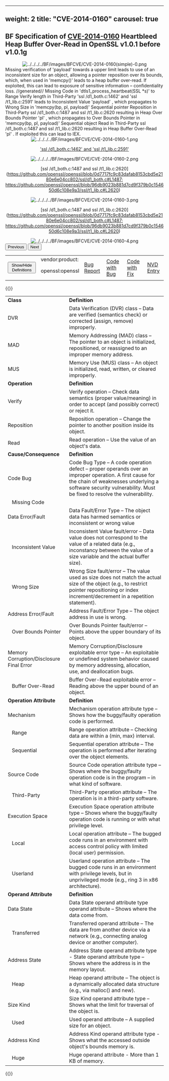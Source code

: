 
---
weight: 2
title: "CVE-2014-0160"
carousel: true
---

## BF Specification of [CVE-2014-0160](https://cve.mitre.org/cgi-bin/cvename.cgi?name=CVE-2014-0160) Heartbleed Heap Buffer Over-Read in OpenSSL v1.0.1 before v1.0.1g

<div>
<div class="row">
<div class="col-5">
<div>
<div style="text-align:center">
<img src="../../../../BF/images/BFCVE/CVE-2014-0160(simple)-0.png" alt="../../../../BF/images/BFCVE/CVE-2014-0160(simple)-0.png"/> 
		</div>
</div>

</div>
<div class="col">
<div class="row">
<div >
Missing verification of 'payload'  towards a upper limit leads to use of an inconsistent size for an object, allowing a pointer reposition over its bounds, which, when used in 'memcpy()' leads to  a heap buffer over-read. If exploited, this can lead to exposure of sensitive information – confidentiality loss.  //generated// Missing Code in 'dtls1_process_heartbeat(SSL *s)' to Range Verify length in Third-Party 'ssl /d1_both.c:1462' and  'ssl /t1_lib.c:2591' leads to Inconsistent Value 'payload'  , which propagates to Wrong Size in 'memcpy(bp, pl, payload)' Sequential pointer  Reposition in Third-Party ssl /d1_both.c:1487 and ssl /t1_lib.c:2620 resulting in  Heap Over Bounds Pointer 'pl'  , which propagates to Over Bounds Pointer in 'memcpy(bp, pl, payload)' Sequential object  Read in Third-Party ssl /d1_both.c:1487 and ssl /t1_lib.c:2620 resulting in  Heap Buffer Over-Read 'pl'  . If exploited this can lead to IEX.
</div>
</div>

<div class ="row">
<div>
<div id="carouselControls" class="carousel slide" data-interval="false" data-wrap="false">
<div class="carousel-inner">

<div class="carousel-item active" style="text-align:center">
				
<img src="../../../../BF/images/BFCVE/CVE-2014-0160-1.png" alt="../../../../BF/images/BFCVE/CVE-2014-0160-1.png"/> 
<td>

['ssl /d1_both.c:1462' and  'ssl /t1_lib.c:2591'](https://github.com/openssl/openssl/commit/96db9023b881d7cd9f379b0c154650d6c108e9a3#diff-6f954bc636343f76cc5f584e115159c89222b1b611fa0cac1059424e481b05b9L1463-L1465)
</td>
		
</div>
			
<div class="carousel-item" style="text-align:center">
				
<img src="../../../../BF/images/BFCVE/CVE-2014-0160-2.png" alt="../../../../BF/images/BFCVE/CVE-2014-0160-2.png"/> 
<td>

[ssl /d1_both.c:1487 and ssl /t1_lib.c:2620](https://github.com/openssl/openssl/blob/0d7717fc9c83dafab8153cbd5e2180e6e04cc802/ssl/d1_both.c#L1487; https://github.com/openssl/openssl/blob/96db9023b881d7cd9f379b0c154650d6c108e9a3/ssl/t1_lib.c#L2620)
</td>
		
</div>
			
<div class="carousel-item" style="text-align:center">
				
<img src="../../../../BF/images/BFCVE/CVE-2014-0160-3.png" alt="../../../../BF/images/BFCVE/CVE-2014-0160-3.png"/> 
<td>

[ssl /d1_both.c:1487 and ssl /t1_lib.c:2620](https://github.com/openssl/openssl/blob/0d7717fc9c83dafab8153cbd5e2180e6e04cc802/ssl/d1_both.c#L1487; https://github.com/openssl/openssl/blob/96db9023b881d7cd9f379b0c154650d6c108e9a3/ssl/t1_lib.c#L2620)
</td>
		
</div>
			
<div class="carousel-item" style="text-align:center">
				
<img src="../../../../BF/images/BFCVE/CVE-2014-0160-4.png" alt="../../../../BF/images/BFCVE/CVE-2014-0160-4.png"/> 
</div>
			
</div>
<button class="carousel-control-prev" type="button" data-bs-target="#carouselControls" data-bs-slide="prev">
<span class="carousel-control-prev-icon" aria-hidden="true"></span>
<span class="visually-hidden">Previous</span>
</button>
<button class="carousel-control-next" type="button" data-bs-target="#carouselControls" data-bs-slide="next">
<span class="carousel-control-next-icon" aria-hidden="true"></span>
<span class="visually-hidden">Next</span>
</button>
</div>
</div>
</div>
</div>
</div>
</div>

<table>
<tr>
<td>
<button class="btn btn-secondary" type="button" data-bs-toggle="collapse" data-bs-target="#collapseTable" aria-expanded="false" aria-controls="collapseTable">Show/Hide Definitions</button>
</td>

<td>vendor:product:

openssl:openssl</td><td>
[Bug Report](https://www.seancassidy.me/diagnosis-of-the-openssl-heartbleed-bug.html)</td><td>
[Code with Bug](https://git.openssl.org/?p=openssl.git;a=blob;f=ssl/d1_both.c;h=0a84f957118afa9804451add380eca4719a9765e;hb=4817504d069b4c5082161b02a22116ad75f822b1)</td><td>
[Code with Fix](https://github.com/openssl/openssl/commit/96db9023b881d7cd9f379b0c154650d6c108e9a3)</td><td>
[NVD Entry](https://nvd.nist.gov/vuln/detail/CVE-2014-0160)</td>
</tr>
</table>

{{<rawhtml>}}
<div class="collapse" id="collapseTable">
<table>
		<tr>
		<td>
				<strong>Class</strong>
			</td>
	<td>
				<strong>Definition</strong>
			</td>
	</tr>
	<tr>
		<td>DVR</td>
	<td>Data Verification (DVR) class – Data are verified (semantics check) or corrected (assign, remove) improperly.</td>
	</tr>
	<tr>
		<td>MAD</td>
	<td>Memory Addressing (MAD) class – The pointer to an object is initialized, repositioned, or reassigned to an improper memory address.</td>
	</tr>
	<tr>
		<td>MUS</td>
	<td>Memory Use (MUS) class – An object is initialized, read, written, or cleared improperly.</td>
	</tr>
	<tr>
		<td>
				<strong>Operation</strong>
			</td>
	<td>
				<strong>Definition</strong>
			</td>
	</tr>
	<tr>
		<td>Verify</td>
	<td>Verify operation – Check data semantics (proper value/meaning) in order to accept (and possibly correct) or reject it.</td>
	</tr>
	<tr>
		<td>Reposition</td>
	<td>Reposition operation – Change the pointer to another position inside its object.</td>
	</tr>
	<tr>
		<td>Read</td>
	<td>Read operation – Use the value of an object's data.</td>
	</tr>
	<tr>
		<td>
				<strong>Cause/Consequence</strong>
			</td>
	<td>
				<strong>Definition</strong>
			</td>
	</tr>
	<tr>
		<td>Code Bug</td>
	<td>Code Bug Type – A code operation defect – proper operands over an improper operation. A first cause for the chain of weaknesses underlying a software security vulnerability. Must be fixed to resolve the vulnerability.</td>
	</tr>
	<tr>
		<td>   Missing Code</td>
	<td></td>
	</tr>
	<tr>
		<td>Data Error/Fault</td>
	<td>Data Fault/Error Type – The object data has harmed semantics or inconsistent or wrong value</td>
	</tr>
	<tr>
		<td>   Inconsistent Value</td>
	<td>Inconsistent Value fault/error – Data value does not correspond to the value of a related data (e.g., inconstancy between the value of a size variable and the actual buffer size).</td>
	</tr>
	<tr>
		<td>   Wrong Size</td>
	<td>Wrong Size fault/error – The value used as size does not match the actual size of the object (e.g., to restrict pointer repositioning or index increment/decrement in a repetition statement).</td>
	</tr>
	<tr>
		<td>Address Error/Fault</td>
	<td>Address Fault/Error Type – The object address in use is wrong.</td>
	</tr>
	<tr>
		<td>   Over Bounds Pointer</td>
	<td>Over Bounds Pointer fault/error – Points above the upper boundary of its object.</td>
	</tr>
	<tr>
		<td>Memory Corruption/Disclosure Final Error</td>
	<td>Memory Corruption/Disclosure exploitable error type – An exploitable or undefined system behavior caused by memory addressing, allocation, use, and deallocation bugs.</td>
	</tr>
	<tr>
		<td>   Buffer Over-Read</td>
	<td>Buffer Over-Read exploitable error – Reading above the upper bound of an object.</td>
	</tr>
	<tr>
		<td>
				<strong>Operation Attribute</strong>
			</td>
	<td>
				<strong>Definition</strong>
			</td>
	</tr>
	<tr>
		<td>Mechanism</td>
	<td>Mechanism operation attribute type – Shows how the buggy/faulty operation code is performed.</td>
	</tr>
	<tr>
		<td>   Range</td>
	<td>Range operation attribute – Checking data are within a (min, max) interval.</td>
	</tr>
	<tr>
		<td>   Sequential</td>
	<td>Sequential operation attribute – The operation is performed after iterating over the object elements.</td>
	</tr>
	<tr>
		<td>Source Code</td>
	<td>Source Code operation attribute type – Shows where the buggy/faulty operation code is in the program – in what kind of software.</td>
	</tr>
	<tr>
		<td>   Third-Party</td>
	<td>Third-Party operation attribute – The operation is in a third-party software.</td>
	</tr>
	<tr>
		<td>Execution Space</td>
	<td>Execution Space operation attribute type – Shows where the buggy/faulty operation code is running or with what privilege level.</td>
	</tr>
	<tr>
		<td>   Local</td>
	<td>Local operation attribute – The bugged code runs in an environment with access control policy with limited (local user) permission.</td>
	</tr>
	<tr>
		<td>   Userland</td>
	<td>Userland operation attribute – The bugged code runs in an environment with privilege levels, but in unprivileged mode (e.g., ring 3 in x86 architecture).</td>
	</tr>
	<tr>
		<td>
				<strong>Operand Attribute</strong>
			</td>
	<td>
				<strong>Definition</strong>
			</td>
	</tr>
	<tr>
		<td>Data State</td>
	<td>Data State operand attribute type operand attribute – Shows where the data come from.</td>
	</tr>
	<tr>
		<td>   Transferred</td>
	<td>Transferred operand attribute – The data are from another device via a network (e.g., connecting analog device or another computer).</td>
	</tr>
	<tr>
		<td>Address State</td>
	<td>Address State operand attribute type - State operand attribute type – Shows where the address is in the memory layout.</td>
	</tr>
	<tr>
		<td>   Heap</td>
	<td>Heap operand attribute – The object is a dynamically allocated data structure (e.g., via malloc() and new).</td>
	</tr>
	<tr>
		<td>Size Kind</td>
	<td>Size Kind operand attribute type – Shows what the limit for traversal of the object is.</td>
	</tr>
	<tr>
		<td>   Used</td>
	<td>Used operand attribute – A supplied size for an object.</td>
	</tr>
	<tr>
		<td>Address Kind</td>
	<td>Address Kind operand attribute type - Shows what the accessed outside object's bounds memory is.</td>
	</tr>
	<tr>
		<td>   Huge</td>
	<td>Huge operand attribute - More than 1 KB of memory.</td>
	</tr>
	
</table>
</div>
{{</rawhtml>}}
	
